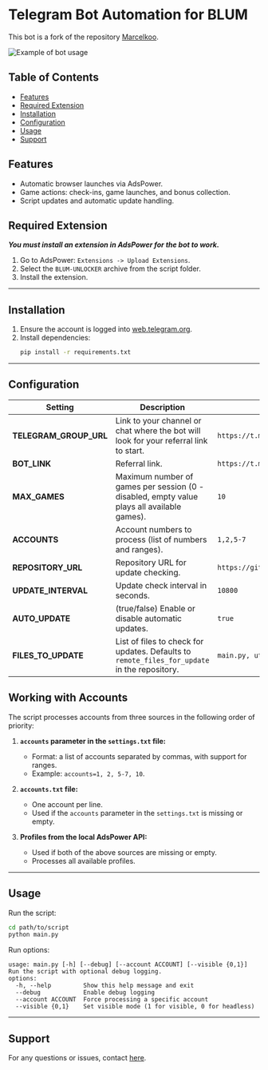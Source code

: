 
# Telegram Bot Automation for BLUM

This bot is a fork of the repository [Marcelkoo](https://github.com/Marcelkoo/blum-adspower-clicker).


![Example of bot usage](https://github.com/user-attachments/assets/47cb404e-f8f9-4833-bb70-f7d640c160d7)

## Table of Contents
- [Features](#features)
- [Required Extension](#required-extension)
- [Installation](#installation)
- [Configuration](#configuration)
- [Usage](#usage)
- [Support](#support)

## Features
- Automatic browser launches via AdsPower.
- Game actions: check-ins, game launches, and bonus collection.
- Script updates and automatic update handling.

## Required Extension

***You must install an extension in AdsPower for the bot to work.***

1. Go to AdsPower: `Extensions -> Upload Extensions`.
2. Select the `BLUM-UNLOCKER` archive from the script folder.
3. Install the extension.

---

## Installation

1. Ensure the account is logged into [web.telegram.org](https://web.telegram.org/).
2. Install dependencies:
   ```bash
   pip install -r requirements.txt
   ```

---

## Configuration

| **Setting**             | **Description**                                                                                                        | **Example**                                     |
|-------------------------|-------------------------------------------------------------------------------------------------------------------------|-------------------------------------------------|
| **TELEGRAM_GROUP_URL**  | Link to your channel or chat where the bot will look for your referral link to start.                                   | `https://t.me/CryptoProjects_sbt`              |
| **BOT_LINK**            | Referral link.                                                                                                         | `https://t.me/blum/app?startapp=ref_example`    |
| **MAX_GAMES**           | Maximum number of games per session (0 - disabled, empty value plays all available games).                             | `10`                                            |
| **ACCOUNTS**            | Account numbers to process (list of numbers and ranges).                                                              | `1,2,5-7`                                       |
| **REPOSITORY_URL**      | Repository URL for update checking.                                                                                    | `https://github.com/Omnividente/blum_adspower` |
| **UPDATE_INTERVAL**     | Update check interval in seconds.                                                                                      | `10800`                                         |
| **AUTO_UPDATE**         | (true/false) Enable or disable automatic updates.                                                                      | `true`                                          |
| **FILES_TO_UPDATE**     | List of files to check for updates. Defaults to `remote_files_for_update` in the repository.                           | `main.py, utils.py`                             |

## Working with Accounts

The script processes accounts from three sources in the following order of priority:

1. **`accounts` parameter in the `settings.txt` file:**
   - Format: a list of accounts separated by commas, with support for ranges.
   - Example: `accounts=1, 2, 5-7, 10`.

2. **`accounts.txt` file:**
   - One account per line.
   - Used if the `accounts` parameter in the `settings.txt` is missing or empty.

3. **Profiles from the local AdsPower API:**
   - Used if both of the above sources are missing or empty.
   - Processes all available profiles.

---

## Usage

Run the script:
```bash
cd path/to/script
python main.py
```

Run options:
```
usage: main.py [-h] [--debug] [--account ACCOUNT] [--visible {0,1}]
Run the script with optional debug logging.
options:
  -h, --help         Show this help message and exit
  --debug            Enable debug logging
  --account ACCOUNT  Force processing a specific account
  --visible {0,1}    Set visible mode (1 for visible, 0 for headless)
```

---

## Support

For any questions or issues, contact [here](https://t.me/cryptoprojectssbt).
